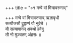 +++
title = "०१ मन्वे वां मित्रावरुणाव्"

+++
मन्वे वां मित्रावरुणाव् ऋतावृधौ  
सत्यौजसौ द्रुह्वाणं यौ नुदेथे ।  
यौ सत्यावानम् अवथो हवेषु  
तौ नो मुञ्चतम् अंहसः ॥